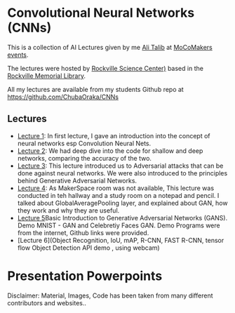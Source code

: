 # Convolutional Neural Networks (CNNs)

This is a collection of AI Lectures given by me  [Ali Talib](https://www.linkedin.com/in/aliasgertalib) at [MoCoMakers events](https://www.meetup.com/MoCoMakers).

The lectures were hosted by [Rockville Science Center)](http://rockvillesciencecenter.org/) based in the [Rockville Memorial Library](https://www.google.com/maps/search/?api=1&query=Rockville+Town+Square+Plaza%2C+30+Maryland+Ave%2C+Rockville%2C+MD%2C+us).



All my lectures are available from my students Github repo at  https://github.com/ChubaOraka/CNNs



## Lectures
- [Lecture 1](https://www.meetup.com/MoCoMakers/events/mdxsppyxhbrb/): In first lecture, I  gave  an introduction into the concept of neural networks esp Convolution Neural Nets.
- [Lecture 2](https://www.meetup.com/MoCoMakers/events/mdxsppyxhbkc/): We had deep dive into the code for shallow and deep networks, comparing the accuracy of the two.
- [Lecture 3](https://www.meetup.com/MoCoMakers/events/mdxsppyxjbnb/): This lecture introduced us to Adversarial attacks that can be done against neural networks. We were also introduced to the principles behind Generative Adversarial Networks.
- [Lecture 4](https://www.meetup.com/MoCoMakers/events/251157875/): As  MakerSpace room was not available, This lecture was conducted in teh hallway and a study room on a notepad and pencil. I talked about GlobalAveragePooling layer, and explained about  GAN, how they work and why they are useful.
- [Lecture 5](https://www.meetup.com/MoCoMakers/events/251136836/)Basic Introduction to Generative Adversarial Networks (GANS). 
Demo MNIST - GAN and Celebretiy Faces GAN. Demo Programs were from the internet, Github links were provided.
- [Lecture 6](Object Recognition, IoU, mAP, R-CNN, FAST R-CNN, tensor flow Object Detection API demo , using webcam)
  
  


# Presentation Powerpoints

Disclaimer: Material, Images, Code has been taken from many different contributors and websites..

